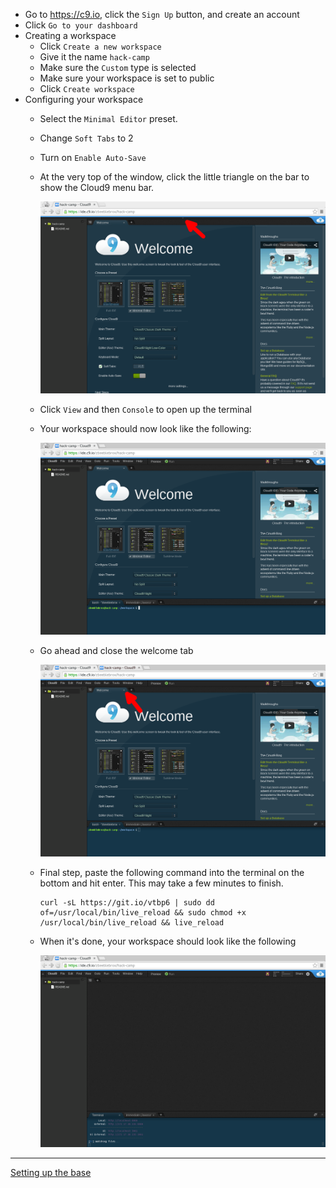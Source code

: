 - Go to https://c9.io, click the `Sign Up` button, and create an account
- Click `Go to your dashboard`
- Creating a workspace
  - Click `Create a new workspace`
  - Give it the name `hack-camp`
  - Make sure the `Custom` type is selected
  - Make sure your workspace is set to public
  - Click `Create workspace`
- Configuring your workspace
  - Select the `Minimal Editor` preset.
  - Change `Soft Tabs` to 2
  - Turn on `Enable Auto-Save`
  - At the very top of the window, click the little triangle on the bar to
    show the Cloud9 menu bar.

    ![](img/c9_configuring_workspace_top_bar.png)

  - Click `View` and then `Console` to open up the terminal
  - Your workspace should now look like the following:

    ![](img/c9_configured_workspace.png)

  - Go ahead and close the welcome tab

    ![](img/c9_closed_welcome_tab.png)

  - Final step, paste the following command into the terminal on the bottom
    and hit enter. This may take a few minutes to finish.

        curl -sL https://git.io/vtbp6 | sudo dd of=/usr/local/bin/live_reload && sudo chmod +x /usr/local/bin/live_reload && live_reload

  - When it's done, your workspace should look like the following

    ![](img/c9_live_reload_installed.png)

--------------------------------------------------------------------------------

[Setting up the base](base.md)
